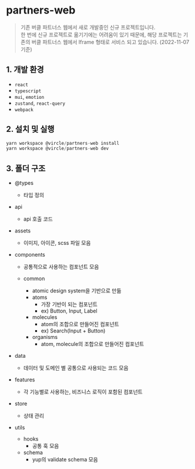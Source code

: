 # partners-web

> 기존 버클 파트너스 웹에서 새로 개발중인 신규 프로젝트입니다.  
> 한 번에 신규 프로젝트로 옮기기에는 어려움이 있기 때문에, 해당 프로젝트는 기존의 버클 파트너스 웹에서 Iframe 형태로 서비스 되고 있습니다. (2022-11-07 기준)

## 1. 개발 환경

-   `react`
-   `typescript`
-   `mui`, `emotion`
-   `zustand`, `react-query`
-   `webpack`

## 2. 설치 및 실행

```ts
yarn workspace @vircle/partners-web install
yarn workspace @vircle/partners-web dev
```

## 3. 폴더 구조

-   @types
    -   타입 정의
-   api
    -   api 호출 코드
-   assets
    -   이미지, 아이콘, scss 파일 모음
-   components

    -   공통적으로 사용하는 컴포넌트 모음
    -   common

        -   atomic design system을 기반으로 만듦
        -   atoms
            -   가장 기반이 되는 컴포넌트
            -   ex) Button, Input, Label
        -   molecules
            -   atom의 조합으로 만들어진 컴포넌트
            -   ex) Search(Input + Button)
        -   organisms
            -   atom, molecule의 조합으로 만들어진 컴포넌트

-   data
    -   데이터 및 도메인 별 공통으로 사용되는 코드 모음
-   features
    -   각 기능별로 사용하는, 비즈니스 로직이 포함된 컴포넌트
-   store

    -   상태 관리

-   utils
    -   hooks
        -   공통 훅 모음
    -   schema
        -   yup의 validate schema 모음
